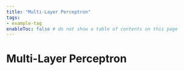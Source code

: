 ```yaml
---
title: "Multi-Layer Perceptron"
tags:
- example-tag
enableToc: false # do not show a table of contents on this page
---
```

# Multi-Layer Perceptron